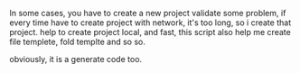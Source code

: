In some cases, you have to create a new project validate some problem, if every time have to create project with network, it's too long, so i create that project. help to create project local, and fast, this script also help me create file templete, fold templte and so so.

obviously, it is a generate code too.
